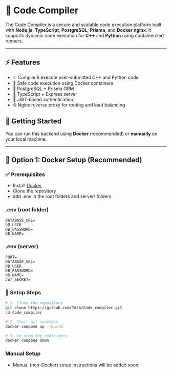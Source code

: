 # 🧠 Code Compiler 

The Code Compiler is a secure and scalable code execution platform built with **Node.js**, **TypeScript**, **PostgreSQL**, **Prisma**, and **Docker** **nginx**. It supports dynamic code execution for **C++** and **Python** using containerized runners.

---

## ⚡ Features

- ✨ Compile & execute user-submitted C++ and Python code
- 🧪 Safe code execution using Docker containers
- 🐘 PostgreSQL + Prisma ORM
- 🚀 TypeScript + Express server
- 🔐 JWT-based authentication
- 🌐 Nginx reverse proxy for routing and load balancing 

## 🚀 Getting Started

You can run this backend using **Docker** (recommended) or **manually** on your local machine.

---

## 🐳 Option 1: Docker Setup (Recommended)

### ✅ Prerequisites

- Install [Docker](https://www.docker.com/products/docker-desktop)
- Clone the repository
- add .env in the root folders and server/ folders 

### .env (root folder)
```
DATABASE_URL=
DB_USER
DB_PASSWORD=
DB_NAME=
```

### .env (server)
```
PORT=
DATABASE_URL=
DB_USER
DB_PASSWORD=
DB_NAME=
JWT_SECRET=
```


### 🔧 Setup Steps

```bash
# 1. Clone the repository
git clone https://github.com/7deb/Code_compiler.git
cd Code_compiler

# 2. Start all services
docker compose up --build

# 3. to stop the containers
docker compose down


```

### Manual Setup 
- Manual (non-Docker) setup instructions will be added soon.

